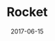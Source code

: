 ---
title: Rocket
date: '2017-06-15'
thumb_image: images/mar-2yo/rocket.jpg
thumb_image_alt: Rocket
image: images/mar-2yo/rocket.jpg
image_alt: Rocket
template: project
---	